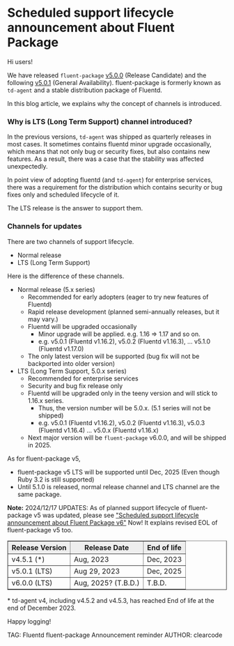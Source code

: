 # Scheduled support lifecycle announcement about Fluent Package

Hi users!

We have released `fluent-package` [v5.0.0](https://github.com/fluent/fluent-package-builder/releases/tag/v5.0.0) (Release Candidate) and 
the following [v5.0.1](https://github.com/fluent/fluent-package-builder/releases/tag/v5.0.1) (General Availability).
fluent-package is formerly known as `td-agent` and a stable distribution package of Fluentd.

In this blog article, we explains why the concept of channels is introduced.

### Why is LTS (Long Term Support) channel introduced?

In the previous versions, `td-agent` was shipped as quarterly releases in most cases.
It sometimes contains fluentd minor upgrade occasionally, which means that not only bug or security fixes,
but also contains new features. As a result, there was a case that the stability was affected unexpectedly.

In point view of adopting fluentd (and `td-agent`) for enterprise services, there was a requirement for the distribution which contains security or bug fixes only
and scheduled lifecycle of it.

The LTS release is the answer to support them.

### Channels for updates

There are two channels of support lifecycle.

* Normal release
* LTS (Long Term Support)

Here is the difference of these channels.

* Normal release (5.x series)
  * Recommended for early adopters (eager to try new features of Fluentd)
  * Rapid release development (planned semi-annually releases, but it may vary.)
  * Fluentd will be upgraded occasionally
      * Minor upgrade will be applied. e.g. 1.16 => 1.17 and so on.
      * e.g. v5.0.1 (Fluentd v1.16.2), v5.0.2 (Fluentd v1.16.3), ... v5.1.0 (Fluentd v1.17.0)
  * The only latest version will be supported (bug fix will not be backported into older version)
* LTS (Long Term Support, 5.0.x series)
  * Recommended for enterprise services
  * Security and bug fix release only
  * Fluentd will be upgraded only in the teeny version and will stick to 1.16.x series.
      * Thus, the version number will be 5.0.x. (5.1 series will not be shipped)
      * e.g. v5.0.1 (Fluentd v1.16.2), v5.0.2 (Fluentd v1.16.3), v5.0.3 (Fluentd v1.16.4) ... v5.0.x (Fluentd v1.16.x)
  * Next major version will be `fluent-package` v6.0.0, and will be shipped in 2025.

As for fluent-package v5,

* fluent-package v5 LTS will be supported until Dec, 2025 (Even though Ruby 3.2 is still supported)
* Until 5.1.0 is released, normal release channel and LTS channel are the same package.

<div markdown="span" class="alert alert-info" role="alert">
<b>Note:</b> 2024/12/17 UPDATES: As of planned support lifecycle of fluent-package v5 was updated, please see 
<a href="https://www.fluentd.org/blog/fluent-package-v6-scheduled-lifecycle">"Scheduled support lifecycle announcement about Fluent Package v6"</a>
Now! It explains revised EOL of fluent-package v5 too.</div>

<!--

![](/images/blog/20230829_fluent-package-scheduled-lifecycle.png)


Generated by mermaid-js:
  npx mmdc -t default -i fluent-package-scheduled-lifecycle.mmd -o fluent-package-scheduled-lifecycle.png

gantt
    title Scheduled Support lifecycle for Fluent Package
    dateFormat YYYY-MM
    axisFormat %Y-%m
    todayMarker off
    section v4
    %% date -d '20230508 113 days' +%Y%m%d
    %% => 20230829
    v4.5.0 :done, v450, 2023-05-08, 113d
    %% date -d '20230829 124 days' +%Y%m%d
    %% => 20231231
    v4.5.1 :active, v451, after v450, 124d

    section v5.x
    %% date -d '20230729 611 days' +%Y%m%d
    %% => 202350331
    v5.0.0 :active, v500, 2023-07-29, 30d
    v5.0.1 (T.B.D.):v501, after v500, 120d
    v5.0.x (fluentd 1.16.x T.B.D.):v50x, after v501, 230d
    v5.1.x (fluentd 1.17.x T.B.D.):v51x, after v50x, 231d

    section v5.0 (LTS)
    v5.0.x (LTS) :lts_v5, 2023-07-29, 611d
    Fluent Pacakge v6.0.x (LTS) :milestone, lts_v6, 2025-03-31, 10d
-->

<table border=1 width="100%">
<tr>
<th style='background-color: #eee'>Release Version</th>
<th style='background-color: #eee'>Release Date</th>
<th style='background-color: #eee'>End of life</th>
</tr>
<tr>
<td>v4.5.1 (*)</td>
<td>Aug, 2023</td>
<td>Dec, 2023</td>
</tr>
<tr>
<td>v5.0.1 (LTS)</td>
<td>Aug 29, 2023</td>
<td>Dec, 2025</td>
</tr>
<tr>
<td>v6.0.0 (LTS)</td>
<td>Aug, 2025? (T.B.D.)</td>
<td>T.B.D.</td>
</tr>
</table>

\* td-agent v4, including v4.5.2 and v4.5.3, has reached End of life at the end of December 2023.

Happy logging!

TAG: Fluentd fluent-package Announcement reminder
AUTHOR: clearcode
